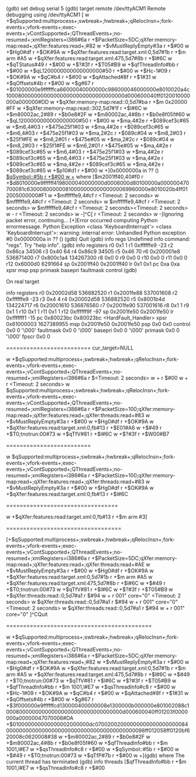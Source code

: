 (gdb) set debug serial 5
(gdb) target remote /dev/ttyACM1
Remote debugging using /dev/ttyACM1
[
w +$qSupported:multiprocess+;swbreak+;hwbreak+;qRelocInsn+;fork-events+;vfork-events+;exec-events+;vContSupported+;QThreadEvents+;no-resumed+;xmlRegisters=i386#6a
r +$PacketSize=5DC;qXfer:memory-map:read+;qXfer:features:read+;#82
w +$vMustReplyEmpty#3a
r +$#00
w +$Hg0#df
r +$OK#9A
w +$qXfer:features:read:target.xml:0,5d7#1b
r +$m<?xml version="1.0"?><!DOCTYPE target SYSTEM "gdb-target.dtd"><target>  <architecture>arm</architecture>  <feature name="org.gnu.gdb.arm.m-profile">    <reg name="r0" bitsize="32"/>    <reg name="r1" bitsize="32"/>    <reg name="r2" bitsize="32"/>    <reg name="r3" bitsize="32"/>    <reg name="r4" bitsize="32"/>    <reg name="r5" bitsize="32"/>    <reg name="r6" bitsize="32"/>    <reg name="r7" bitsize="32"/>    <reg name="r8" bitsize="32"/>    <reg name="r9" bitsize="32"/>    <reg name="r10" bitsize="32"/>    <reg name="r11" bitsize="32"/>    <reg name="r12" bitsize="32"/>    <reg name="sp" bitsize="32" type="data_ptr"/>    <reg name="lr" bitsize="32" type="code_ptr"/>    <reg name="pc" bitsize="32" type="code_ptr"/>    <reg name="xpsr" bitsize="32"/>    <reg name="msp" bitsize="32" save-restore="no" type="data_ptr"/>    <reg name="psp" bitsize="32" save-restore="no" type="data_ptr"/>    <reg name="primask" bitsize="8" save-restore="no"/>    <reg name="basepri" bitsize="8" save-restore="no"/>    <reg name="faultmask" bitsize="8" save-restore="no"/>    <reg name="control" bitsize="8" save-restore="no"/>  </feature></target>#A5
w +$qXfer:features:read:target.xml:475,5d7#8b
r +$l#6C
w +$qTStatus#49
r +$#00
w +$?#3f
r +$T05#B9
w +$qfThreadInfo#bb
r +$#00
w +$qL1200000000000000000#50
r +$#00
w +$Hc-1#09
r +$OK#9A
w +$qC#b4
r +$#00
w +$qAttached#8f
r +$1#31
w +$qOffsets#4b
r +$#00
w +$g#67
r +$01000000e9ffffffca86000040000000c986000046000000e8010020a4c1000800000000000000000000000000000000d000600040ff0120010000000a000000#DD
w +$qXfer:memory-map:read::0,5d7#ba
r +$m<?xml version="1.0"?><!DOCTYPE memory-map PUBLIC "+//IDN gnu.org//DTD GDB Memory Map V1.0//EN"     "http://sourceware.org/gdb/gdb-memory-map.dtd"><memory-map>  <memory type="rom" start="0x00000000" length="0x10000"/>  <memory type="ram" start="0x20000000" length="0x20000"/>  <memory type="ram" start="0x24000000" length="0x80000"/>  <memory type="ram" start="0x30000000" length="0x48000"/>   <memory type="ram" start="0x38000000" length="0x10000"/>    <memory type="flash" start="0x08000000" length="0x20000">     <property name="blocksize">0x20000</property>    </memory>    <memory type="ram" start="0x40000000" length="0x1fffffff"/>   <memory type="ram" start="0xe0000000" length="0x1fffffff"/>   <memory type="rom" start="0x1ff00000" length="0x20000"/></memory-map>#FF
w +$qXfer:memory-map:read::302,5d7#1f
r +$l#6C
w +$m80002ac,2#89
r +$b0e8#2F
w +$m80002ac,4#8b
r +$b0e8f05f#60
w +$qL1200000000000000000#50
r +$#00
w +$ma,4#2e
r +$089cef3c#65
w +$m6,4#03
r +$475e25f1#03
w +$ma,4#2e
r +$089cef3c#65
w +$m6,4#03
r +$475e25f1#03
w +$ma,2#2c
r +$089c#04
w +$m8,2#03
r +$25f1#FE
w +$m6,2#01
r +$475e#05
w +$ma,2#2c
r +$089c#04
w +$m8,2#03
r +$25f1#FE
w +$m6,2#01
r +$475e#05
w +$ma,4#2e
r +$089cef3c#65
w +$m6,4#03
r +$475e25f1#03
w +$ma,4#2e
r +$089cef3c#65
w +$m6,4#03
r +$475e25f1#03
w +$ma,4#2e
r +$089cef3c#65
w +$ma,4#2e
r +$089cef3c#65
w +$ma,4#2e
r +$089cef3c#65
w +$p10#d1
r +$#00
w +]0x0000000a in ?? ()
[$qSymbol::#5b
r +$#00
w +](gdb) where
[$m2001ff40,40#f0
r +$d8010000e9ffffff4198000040000000d0006000d80100000a000000470700081c63000800000081000000000000000069960000e8010020b4ff012005000000#F1
w +$mffffffe9,4#cf
r <Timeout: 2 seconds>
w $mffffffe9,4#cf
r <Timeout: 2 seconds>
w $mffffffe9,4#cf
r <Timeout: 2 seconds>
w $mffffffe9,4#cf
r <Timeout: 2 seconds><Timeout: 2 seconds>
w -
r <Timeout: 2 seconds>
w -]^C[
r <Timeout: 2 seconds>
w -]Ignoring packet error, continuing...
[+]Error occurred computing Python errormessage.
Python Exception <class 'KeyboardInterrupt'> <class 'KeyboardInterrupt'>: 
warning: internal error: Unhandled Python exception
#0  0x0000000a in ?? ()
(gdb) Quit
(gdb) info regs
Undefined info command: "regs".  Try "help info".
(gdb) info registers
r0             0x1                 1
r1             0xffffffe9          -23
r2             0x86ca              34506
r3             0x40                64
r4             0x86c9              34505
r5             0x46                70
r6             0x200001e8          536871400
r7             0x800c1a4           134267300
r8             0x0                 0
r9             0x0                 0
r10            0x0                 0
r11            0x0                 0
r12            0x6000d0            6291664
sp             0x2001ff40          0x2001ff40
lr             0x1                 0x1
pc             0xa                 0xa
xpsr           <unavailable>
msp            <unavailable>
psp            <unavailable>
primask        <unavailable>
basepri        <unavailable>
faultmask      <unavailable>
control        <unavailable>
(gdb) 

On real target

info registers
r0             0x20002d58          536882520
r1             0x2001fe88          537001608
r2             0xffffffe9          -23
r3             0x4                 4
r4             0x20002d58          536882520
r5             0x8001b4d           134224717
r6             0x20001610          536876560
r7             0x2001fe90          537001616
r8             0x1                 1
r9             0x1                 1
r10            0x1                 1
r11            0x1                 1
r12            0xffffff9f          -97
sp             0x2001fe50          0x2001fe50
lr             0xfffffff1          -15
pc             0x80023bc           0x80023bc <HardFault_Handler>
xpsr           0x61000003          1627389955
msp            0x2001fe50          0x2001fe50
psp            0x0                 0x0
control        0x0                 0 '\000'
faultmask      0x0                 0 '\000'
basepri        0x0                 0 '\000'
primask        0x0                 0 '\000'
fpscr          0x0                 0



========================= cur_target=NULL

w +$qSupported:multiprocess+;swbreak+;hwbreak+;qRelocInsn+;fork-events+;vfork-events+;exec-events+;vContSupported+;QThreadEvents+;no-resumed+;xmlRegisters=i386#6a
r $<Timeout: 2 seconds>
w +
r $#00
w +
r <Timeout: 2 seconds>
w $qSupported:multiprocess+;swbreak+;hwbreak+;qRelocInsn+;fork-events+;vfork-events+;exec-events+;vContSupported+;QThreadEvents+;no-resumed+;xmlRegisters=i386#6a
r +$PacketSize=100;qXfer:memory-map:read+;qXfer:features:read+;qXfer:threads:read+#83
w +$vMustReplyEmpty#3a
r +$#00
w +$Hg0#df
r +$OK#9A
w +$qXfer:features:read:target.xml:0,fb#13
r +$E01#A6
w +$#49
r +$T0;tnotrun:00#73
w +$qTfV#81
r +$l#6C
w +$?#3f
r +$W00#B7

=========================

w $qSupported:multiprocess+;swbreak+;hwbreak+;qRelocInsn+;fork-events+;vfork-events+;exec-events+;vContSupported+;QThreadEvents+;no-resumed+;xmlRegisters=i386#6a
r +$PacketSize=100;qXfer:memory-map:read+;qXfer:features:read+;qXfer:threads:read+#83
w +$vMustReplyEmpty#3a
r +$#00
w +$Hg0#df
r +$OK#9A
w +$qXfer:features:read:target.xml:0,fb#13
r +$l#6C


=================================

w +$qXfer:features:read:target.xml:0,fb#13
r +$m<?xml version="1.0"?><!DOCTYPE target SYSTEM "gdb-target.dtd"><target>  <architecture>arm</architecture>  <feature name="org.gnu.gdb.arm.m-profile">    <reg name="r0" bitsize="32"/>    <reg name="r1" bitsize="32"/>    <reg name="r2" bitsize="32"/>    #3]


==================================

[+$qSupported:multiprocess+;swbreak+;hwbreak+;qRelocInsn+;fork-events+;vfork-events+;exec-events+;vContSupported+;QThreadEvents+;no-resumed+;xmlRegisters=i386#6a
r +$PacketSize=5DC;qXfer:memory-map:read+;qXfer:features:read+;qXfer:threads:read+#AE
w +$vMustReplyEmpty#3a
r +$#00
w +$Hg0#df
r +$OK#9A
w +$qXfer:features:read:target.xml:0,5d7#1b
r +$m<?xml version="1.0"?><!DOCTYPE target SYSTEM "gdb-target.dtd"><target>  <architecture>arm</architecture>  <feature name="org.gnu.gdb.arm.m-profile">    <reg name="r0" bitsize="32"/>    <reg name="r1" bitsize="32"/>    <reg name="r2" bitsize="32"/>    <reg name="r3" bitsize="32"/>    <reg name="r4" bitsize="32"/>    <reg name="r5" bitsize="32"/>    <reg name="r6" bitsize="32"/>    <reg name="r7" bitsize="32"/>    <reg name="r8" bitsize="32"/>    <reg name="r9" bitsize="32"/>    <reg name="r10" bitsize="32"/>    <reg name="r11" bitsize="32"/>    <reg name="r12" bitsize="32"/>    <reg name="sp" bitsize="32" type="data_ptr"/>    <reg name="lr" bitsize="32" type="code_ptr"/>    <reg name="pc" bitsize="32" type="code_ptr"/>    <reg name="xpsr" bitsize="32"/>    <reg name="msp" bitsize="32" save-restore="no" type="data_ptr"/>    <reg name="psp" bitsize="32" save-restore="no" type="data_ptr"/>    <reg name="primask" bitsize="8" save-restore="no"/>    <reg name="basepri" bitsize="8" save-restore="no"/>    <reg name="faultmask" bitsize="8" save-restore="no"/>    <reg name="control" bitsize="8" save-restore="no"/>  </feature></target>#A5
w +$qXfer:features:read:target.xml:475,5d7#8b
r +$l#6C
w +$#49
r +$T0;tnotrun:00#73
w +$qTfV#81
r +$l#6C
w +$?#3f
r +$T05#B9
w +$qXfer:threads:read::0,5d7#a1
r $</threads>#94
w +
r 001" core="0" <Timeout: 2 seconds>
w $qXfer:threads:read::0,5d7#a1
r $</threads>#94
w +
r 001" core="0" <Timeout: 2 seconds>
w $qXfer:threads:read::0,5d7#a1
r $</threads>#94
w +
r 001" core="0" ]^CQuit


===========================================

w +$qSupported:multiprocess+;swbreak+;hwbreak+;qRelocInsn+;fork-events+;vfork-events+;exec-events+;vContSupported+;QThreadEvents+;no-resumed+;xmlRegisters=i386#6a
r +$PacketSize=5DC;qXfer:memory-map:read+;qXfer:features:read+;#82
w +$vMustReplyEmpty#3a
r +$#00
w +$Hg0#df
r +$OK#9A
w +$qXfer:features:read:target.xml:0,5d7#1b
r +$m<?xml version="1.0"?><!DOCTYPE target SYSTEM "gdb-target.dtd"><target>  <architecture>arm</architecture>  <feature name="org.gnu.gdb.arm.m-profile">    <reg name="r0" bitsize="32"/>    <reg name="r1" bitsize="32"/>    <reg name="r2" bitsize="32"/>    <reg name="r3" bitsize="32"/>    <reg name="r4" bitsize="32"/>    <reg name="r5" bitsize="32"/>    <reg name="r6" bitsize="32"/>    <reg name="r7" bitsize="32"/>    <reg name="r8" bitsize="32"/>    <reg name="r9" bitsize="32"/>    <reg name="r10" bitsize="32"/>    <reg name="r11" bitsize="32"/>    <reg name="r12" bitsize="32"/>    <reg name="sp" bitsize="32" type="data_ptr"/>    <reg name="lr" bitsize="32" type="code_ptr"/>    <reg name="pc" bitsize="32" type="code_ptr"/>    <reg name="xpsr" bitsize="32"/>    <reg name="msp" bitsize="32" save-restore="no" type="data_ptr"/>    <reg name="psp" bitsize="32" save-restore="no" type="data_ptr"/>    <reg name="primask" bitsize="8" save-restore="no"/>    <reg name="basepri" bitsize="8" save-restore="no"/>    <reg name="faultmask" bitsize="8" save-restore="no"/>    <reg name="control" bitsize="8" save-restore="no"/>  </feature></target>#A5
w +$qXfer:features:read:target.xml:475,5d7#8b
r +$l#6C
w +$#49
r +$T0;tnotrun:00#73
w +$qTfV#81
r +$l#6C
w +$?#3f
r +$T05#B9
w +$qfThreadInfo#bb
r +$m 1001,l#E7
w +$qsThreadInfo#c8
r +$#00
w +$Hc-1#09
r +$OK#9A
w +$qC#b4
r +$#00
w +$qAttached#8f
r +$1#31
w +$qOffsets#4b
r +$#00
w +$g#67
r +$3f000000e9ffffffcd130000400000008e1300000b000000e801002088c1000800000000000000000000000000000000d000600040ff01203f0000000a00000047070008#DA
+$010000000000000002000000dc070020020000000000000000000840000000000000000000000000000000000000000098ff012058ff0120bf620008c0620008#38
w +$m80002ac,2#89
r +$b0e8#2F
w +$m80002ac,4#8b
r +$b0e8f05f#60
w +$qfThreadInfo#bb
r +$m 1001,l#E7
w +$qsThreadInfo#c8
r +$#00
w +$qSymbol::#5b
r +$#00
w +$#49
r +$T0;tnotrun:00#73
w +$qTfP#7b
r +$#00
w +](gdb) where
The current thread has terminated
(gdb) info threads
[$qfThreadInfo#bb
r +$m 1001,l#E7
w +$qsThreadInfo#c8
r +$#00




